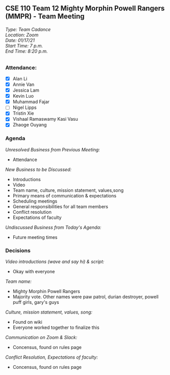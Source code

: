 ## CSE 110 Team 12 Mighty Morphin Powell Rangers (MMPR) - Team Meeting
###### Type: Team Cadance <br/> Location: Zoom <br/> Date: 01/17/21 <br/> Start Time: 7 p.m. <br/> End Time: 8:20 p.m.

### Attendance:
- [x] Alan Li
- [x] Annie Van
- [x] Jessica Lam
- [x] Kevin Luo
- [x] Muhammad Fajar
- [ ] Nigel Lipps
- [x] Tristin Xie
- [x] Vishaal Ramaswamy Kasi Vasu
- [x] Zhaoge Ouyang

### Agenda

_Unresolved Business from Previous Meeting:_
- Attendance

_New Business to be Discussed:_
- Introductions
- Video
- Team name, culture, mission statement, values,song
- Primary means of communication & expectations
- Scheduling meetings
- General responsibilities for all team members
- Conflict resolution
- Expectations of faculty

_Undiscussed Business from Today's Agenda:_
- Future meeting times

### Decisions

_Video introductions (wave and say hi) & script:_
- Okay with everyone

_Team name:_
- Mighty Morphin Powell Rangers
- Majority vote. Other names were paw patrol, durian destroyer, powell puff girls, gary's guys

_Culture, mission statement, values, song:_
- Found on wiki
- Everyone worked together to finalize this

_Communication on Zoom & Slack:_
- Concensus, found on rules page

_Conflict Resolution, Expectations of faculty:_
- Concensus, found on rules page





